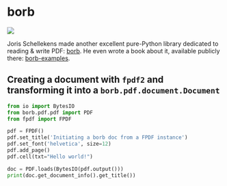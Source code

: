 # borb #

![](https://raw.githubusercontent.com/jorisschellekens/borb/master/logo/borb_64.png)

Joris Schellekens made another excellent pure-Python library dedicated to reading & write PDF: [borb](https://github.com/jorisschellekens/borb/).
He even wrote a book about it, available publicly there: [borb-examples](https://github.com/jorisschellekens/borb-examples/).


## Creating a document with `fpdf2` and transforming it into a `borb.pdf.document.Document` ##

```python
from io import BytesIO
from borb.pdf.pdf import PDF
from fpdf import FPDF

pdf = FPDF()
pdf.set_title('Initiating a borb doc from a FPDF instance')
pdf.set_font('helvetica', size=12)
pdf.add_page()
pdf.cell(txt="Hello world!")

doc = PDF.loads(BytesIO(pdf.output()))
print(doc.get_document_info().get_title())
```

